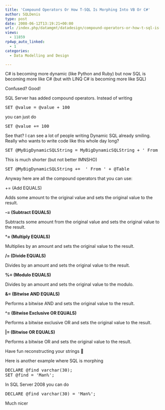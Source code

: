 ```yaml
---
title: 'Compound Operators Or How T-SQL Is Morphing Into VB Or C#'
author: SQLDenis
type: post
date: 2008-06-12T13:19:21+00:00
url: /index.php/datamgmt/datadesign/compound-operators-or-how-t-sql-is-morph/
views:
  - 11859
rp4wp_auto_linked:
  - 1
categories:
  - Data Modelling and Design

---
```

C# is becoming more dynamic (like Python and Ruby) but now SQL is becoming more like C# (but with LINQ C# is becoming more like SQL)
  
Confused? Good!

SQL Server has added compound operators. Instead of writing

<pre>SET @value = @value + 100</pre>

you can just do

<pre>SET @value += 100</pre>

See that? I can see a lot of people writing Dynamic SQL already smiling. Really who wants to write code like this whole day long?

<pre>SET @MyBigDynamicSQLString = MyBigDynamicSQLString + ' From ' + @Table</pre>

This is much shorter (but not better IMNSHO)

<pre>SET @MyBigDynamicSQLString +=  ' From ' + @Table</pre>

Anyway here are all the compound operators that you can use:

+= (Add EQUALS)
  
Adds some amount to the original value and sets the original value to the result.

**-= (Subtract EQUALS)**
  
Subtracts some amount from the original value and sets the original value to the result.

***= (Multiply EQUALS)** 
  
Multiplies by an amount and sets the original value to the result.

**/= (Divide EQUALS)** 
  
Divides by an amount and sets the original value to the result.

**%= (Modulo EQUALS)** 
  
Divides by an amount and sets the original value to the modulo.

**&= (Bitwise AND EQUALS)** 
  
Performs a bitwise AND and sets the original value to the result.

**^= (Bitwise Exclusive OR EQUALS)**
  
Performs a bitwise exclusive OR and sets the original value to the result.

**|= (Bitwise OR EQUALS)** 
  
Performs a bitwise OR and sets the original value to the result.

Have fun reconstructing your strings 🙂

Here is another example where SQL is morphing

<pre>DECLARE @find varchar(30); 
SET @find = 'Man%';</pre>

In SQL Server 2008 you can do

<pre>DECLARE @find varchar(30) = 'Man%'; </pre>

Much nicer